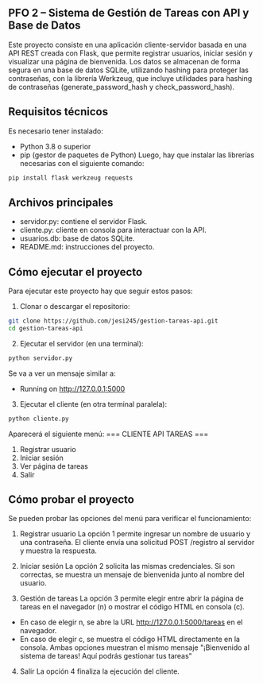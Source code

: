 ## PFO 2 – Sistema de Gestión de Tareas con API y Base de Datos

Este proyecto consiste en una aplicación cliente-servidor basada en una API REST creada con Flask, que permite registrar usuarios, iniciar sesión y visualizar una página de bienvenida.
Los datos se almacenan de forma segura en una base de datos SQLite, utilizando hashing para proteger las contraseñas, con la librería Werkzeug, que incluye utilidades para hashing de contraseñas (generate_password_hash y check_password_hash).

## Requisitos técnicos
Es necesario tener instalado:

- Python 3.8 o superior
- pip (gestor de paquetes de Python)
Luego, hay que instalar las librerías necesarias con el siguiente comando:
```bash
pip install flask werkzeug requests
```
## Archivos principales
- servidor.py: contiene el servidor Flask.
- cliente.py: cliente en consola para interactuar con la API.
- usuarios.db: base de datos SQLite.
- README.md: instrucciones del proyecto.

## Cómo ejecutar el proyecto

Para ejecutar este proyecto hay que seguir estos pasos:

1. Clonar o descargar el repositorio:
```bash
git clone https://github.com/jesi245/gestion-tareas-api.git
cd gestion-tareas-api
```
2. Ejecutar el servidor (en una terminal):
```bash
python servidor.py
```
Se va a ver un mensaje similar a: 
* Running on http://127.0.0.1:5000

3. Ejecutar el cliente (en otra terminal paralela):
```bash
python cliente.py
```
Aparecerá el siguiente menú:
=== CLIENTE API TAREAS ===
1. Registrar usuario
2. Iniciar sesión
3. Ver página de tareas
4. Salir

## Cómo probar el proyecto

Se pueden probar las opciones del menú para verificar el funcionamiento:

1. Registrar usuario
La opción 1 permite ingresar un nombre de usuario y una contraseña. El cliente envía una solicitud POST /registro al servidor y muestra la respuesta.

2. Iniciar sesión
La opción 2 solicita las mismas credenciales. Si son correctas, se muestra un mensaje de bienvenida junto al nombre del usuario.

3. Gestión de tareas
La opción 3 permite elegir entre abrir la página de tareas en el navegador (n) o mostrar el código HTML en consola (c).

- En caso de elegir n, se abre la URL http://127.0.0.1:5000/tareas en el navegador.
- En caso de elegir c, se muestra el código HTML directamente en la consola.
Ambas opciones muestran el mismo mensaje "¡Bienvenido al sistema de tareas! Aquí podrás gestionar tus tareas"

4. Salir
La opción 4 finaliza la ejecución del cliente.

